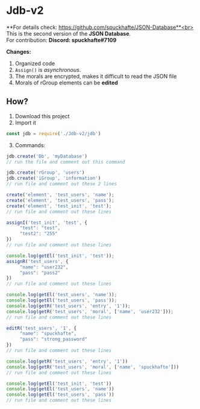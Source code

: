 # Jdb-v2
**For details check: https://github.com/spuckhafte/JSON-Database**<br>
This is the second version of the **JSON Database**.<br>
For contribution: **Discord: spuckhafte#7109**

**Changes:**
1. Organized code
2. `Assign()` is *asynchronous*.
3. The morals are encrypted, makes it difficult to read the JSON file
4. Morals of rGroup elements can be **edited**

## How?
1. Download this project
2. Import it
```js
const jdb = require('./Jdb-v2/jdb')
```
3. Commands:
```js
jdb.create('Db', 'myDatabase')
// run the file and comment out this command

jdb.create('rGroup', 'users')
jdb.create('iGroup', 'information')
// run file and comment out these 2 lines

create('element', 'test_users', 'name');
create('element', 'test_users', 'pass');
create('element', 'test_init', 'test');
// run file and comment out these lines

assignI('test_init', 'test', {
     "test": "test",
     "test2": "255"
})
// run file and comment out these lines

console.log(getEl('test_init', 'test'));
assignR('test_users', {
     "name": "user232",
     "pass": "pass2"
})
// run file and comment out these lines

console.log(getEl('test_users', 'name'));
console.log(getEl('test_users', 'pass'));
console.log(getR('test_users', 'entry', '1'));
console.log(getR('test_users', 'moral', ['name', 'user232']));
// run file and comment out these lines

editR('test_users', '1', {
     "name": "spuckhafte",
     "pass": "strong_password"
})
// run file and comment out these lines

console.log(getR('test_users', 'entry', '1'))
console.log(getR('test_users', 'moral', ['name', 'spuckhafte']))
// run file and comment out these lines

console.log(getEl('test_init', 'test'))
console.log(getEl('test_users', 'name'))
console.log(getEl('test_users', 'pass'))
// run file and comment out these lines
